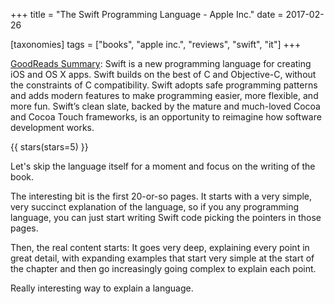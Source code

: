 +++
title = "The Swift Programming Language - Apple Inc."
date = 2017-02-26

[taxonomies]
tags = ["books", "apple inc.", "reviews", "swift", "it"]
+++

[GoodReads Summary](https://www.goodreads.com/book/show/22394477-the-swift-programming-language):
Swift is a new programming language for creating iOS and OS X apps. Swift
builds on the best of C and Objective-C, without the constraints of C
compatibility. Swift adopts safe programming patterns and adds modern features
to make programming easier, more flexible, and more fun. Swift’s clean slate,
backed by the mature and much-loved Cocoa and Cocoa Touch frameworks, is an
opportunity to reimagine how software development works.

<!-- more -->

{{ stars(stars=5) }}

Let's skip the language itself for a moment and focus on the writing of the
book.

The interesting bit is the first 20-or-so pages. It starts with a very simple,
very succinct explanation of the language, so if you any programming language,
you can just start writing Swift code picking the pointers in those pages.

Then, the real content starts: It goes very deep, explaining every point in
great detail, with expanding examples that start very simple at the start of
the chapter and then go increasingly going complex to explain each point.

Really interesting way to explain a language.
